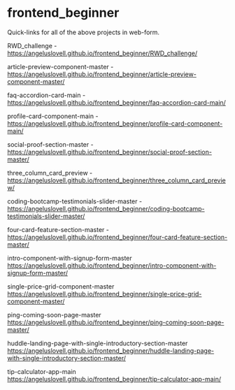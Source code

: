 # frontend_beginner
Quick-links for all of the above projects in web-form.


RWD_challenge -
https://angeluslovell.github.io/frontend_beginner/RWD_challenge/

article-preview-component-master -
https://angeluslovell.github.io/frontend_beginner/article-preview-component-master/

faq-accordion-card-main -
https://angeluslovell.github.io/frontend_beginner/faq-accordion-card-main/

profile-card-component-main -
https://angeluslovell.github.io/frontend_beginner/profile-card-component-main/

social-proof-section-master -
https://angeluslovell.github.io/frontend_beginner/social-proof-section-master/

three_column_card_preview -
https://angeluslovell.github.io/frontend_beginner/three_column_card_preview/

coding-bootcamp-testimonials-slider-master -
https://angeluslovell.github.io/frontend_beginner/coding-bootcamp-testimonials-slider-master/

four-card-feature-section-master -
https://angeluslovell.github.io/frontend_beginner/four-card-feature-section-master/

intro-component-with-signup-form-master
https://angeluslovell.github.io/frontend_beginner/intro-component-with-signup-form-master/

single-price-grid-component-master
https://angeluslovell.github.io/frontend_beginner/single-price-grid-component-master/

ping-coming-soon-page-master
https://angeluslovell.github.io/frontend_beginner/ping-coming-soon-page-master/

huddle-landing-page-with-single-introductory-section-master
https://angeluslovell.github.io/frontend_beginner/huddle-landing-page-with-single-introductory-section-master/

tip-calculator-app-main
https://angeluslovell.github.io/frontend_beginner/tip-calculator-app-main/
